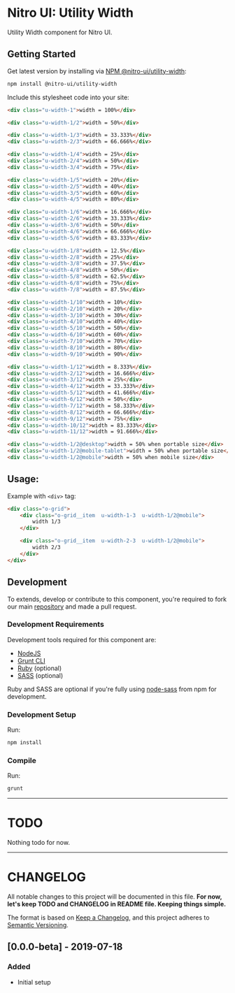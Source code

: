 # Nitro UI: Utility Width

Utility Width component for Nitro UI.

## Getting Started

Get latest version by installing via [NPM @nitro-ui/utility-width](https://www.npmjs.com/package/@nitro-ui/utility-width):

```sh
npm install @nitro-ui/utility-width
```

Include this stylesheet code into your site:

```html
<div class="u-width-1">width = 100%</div>

<div class="u-width-1/2">width = 50%</div>

<div class="u-width-1/3">width = 33.333%</div>
<div class="u-width-2/3">width = 66.666%</div>

<div class="u-width-1/4">width = 25%</div>
<div class="u-width-2/4">width = 50%</div>
<div class="u-width-3/4">width = 75%</div>

<div class="u-width-1/5">width = 20%</div>
<div class="u-width-2/5">width = 40%</div>
<div class="u-width-3/5">width = 60%</div>
<div class="u-width-4/5">width = 80%</div>

<div class="u-width-1/6">width = 16.666%</div>
<div class="u-width-2/6">width = 33.333%</div>
<div class="u-width-3/6">width = 50%</div>
<div class="u-width-4/6">width = 66.666%</div>
<div class="u-width-5/6">width = 83.333%</div>

<div class="u-width-1/8">width = 12.5%</div>
<div class="u-width-2/8">width = 25%</div>
<div class="u-width-3/8">width = 37.5%</div>
<div class="u-width-4/8">width = 50%</div>
<div class="u-width-5/8">width = 62.5%</div>
<div class="u-width-6/8">width = 75%</div>
<div class="u-width-7/8">width = 87.5%</div>

<div class="u-width-1/10">width = 10%</div>
<div class="u-width-2/10">width = 20%</div>
<div class="u-width-3/10">width = 30%</div>
<div class="u-width-4/10">width = 40%</div>
<div class="u-width-5/10">width = 50%</div>
<div class="u-width-6/10">width = 60%</div>
<div class="u-width-7/10">width = 70%</div>
<div class="u-width-8/10">width = 80%</div>
<div class="u-width-9/10">width = 90%</div>

<div class="u-width-1/12">width = 8.333%</div>
<div class="u-width-2/12">width = 16.666%</div>
<div class="u-width-3/12">width = 25%</div>
<div class="u-width-4/12">width = 33.333%</div>
<div class="u-width-5/12">width = 41.666%</div>
<div class="u-width-6/12">width = 50%</div>
<div class="u-width-7/12">width = 58.333%</div>
<div class="u-width-8/12">width = 66.666%</div>
<div class="u-width-9/12">width = 75%</div>
<div class="u-width-10/12">width = 83.333%</div>
<div class="u-width-11/12">width = 91.666%</div>

<div class="u-width-1/2@desktop">width = 50% when portable size</div>
<div class="u-width-1/2@mobile-tablet">width = 50% when portable size</div>
<div class="u-width-1/2@mobile">width = 50% when mobile size</div>
```

## Usage:

Example with `<div>` tag:

```html
<div class="o-grid">
    <div class="o-grid__item  u-width-1-3  u-width-1/2@mobile">
        width 1/3
    </div>

    <div class="o-grid__item  u-width-2-3  u-width-1/2@mobile">
        width 2/3
    </div>
</div>
```

## Development

To extends, develop or contribute to this component, you're required to fork our main [repository](https://github.com/icarasia-engineering/nitro-ui) and made a pull request.

### Development Requirements

Development tools required for this component are:

- [NodeJS](https://nodejs.org/en/)
- [Grunt CLI](https://gruntjs.com)
- [Ruby](https://www.ruby-lang.org/en/) (optional)
- [SASS](https://sass-lang.com) (optional)

Ruby and SASS are optional if you're fully using [node-sass](https://github.com/sass/node-sass) from npm for development.

### Development Setup

Run:

```sh
npm install
```

### Compile

Run:

```sh
grunt
```
---

# TODO

Nothing todo for now.

---

# CHANGELOG

All notable changes to this project will be documented in this file. **For now, let's keep TODO and CHANGELOG in README file. Keeping things simple.**

The format is based on [Keep a Changelog](https://keepachangelog.com/en/1.0.0/),
and this project adheres to [Semantic Versioning](https://semver.org/spec/v2.0.0.html).

## [0.0.0-beta] - 2019-07-18
### Added
- Initial setup
